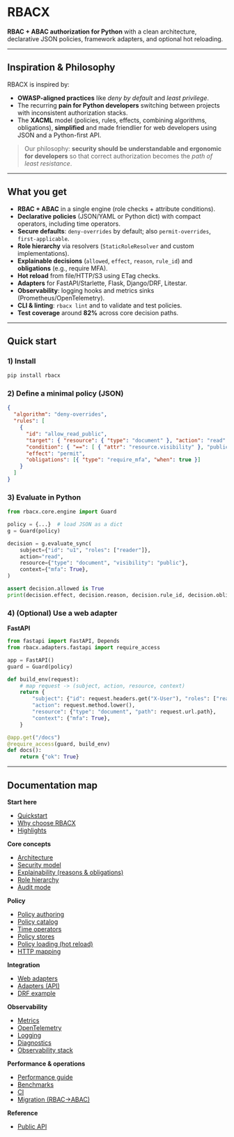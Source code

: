 # RBACX

**RBAC + ABAC authorization for Python** with a clean architecture, declarative JSON policies, framework adapters, and optional hot reloading.

---

## Inspiration & Philosophy

RBACX is inspired by:
- **OWASP-aligned practices** like *deny by default* and *least privilege*.
- The recurring **pain for Python developers** switching between projects with inconsistent authorization stacks.
- The **XACML** model (policies, rules, effects, combining algorithms, obligations), **simplified** and made friendlier for web developers using JSON and a Python-first API.

> Our philosophy: **security should be understandable and ergonomic for developers** so that correct authorization becomes the *path of least resistance*.

---

## What you get

- **RBAC + ABAC** in a single engine (role checks + attribute conditions).
- **Declarative policies** (JSON/YAML or Python dict) with compact operators, including time operators.
- **Secure defaults**: `deny-overrides` by default; also `permit-overrides`, `first-applicable`.
- **Role hierarchy** via resolvers (`StaticRoleResolver` and custom implementations).
- **Explainable decisions** (`allowed`, `effect`, `reason`, `rule_id`) and **obligations** (e.g., require MFA).
- **Hot reload** from file/HTTP/S3 using ETag checks.
- **Adapters** for FastAPI/Starlette, Flask, Django/DRF, Litestar.
- **Observability**: logging hooks and metrics sinks (Prometheus/OpenTelemetry).
- **CLI & linting**: `rbacx lint` and  to validate and test policies.
- **Test coverage** around **82%** across core decision paths.

---

## Quick start

### 1) Install
```bash
pip install rbacx
```

### 2) Define a minimal policy (JSON)
```json
{
  "algorithm": "deny-overrides",
  "rules": [
    {
      "id": "allow_read_public",
      "target": { "resource": { "type": "document" }, "action": "read" },
      "condition": { "==": [ { "attr": "resource.visibility" }, "public" ] },
      "effect": "permit",
      "obligations": [{ "type": "require_mfa", "when": true }]
    }
  ]
}
```

### 3) Evaluate in Python
```python
from rbacx.core.engine import Guard

policy = {...}  # load JSON as a dict
g = Guard(policy)

decision = g.evaluate_sync(
    subject={"id": "u1", "roles": ["reader"]},
    action="read",
    resource={"type": "document", "visibility": "public"},
    context={"mfa": True},
)

assert decision.allowed is True
print(decision.effect, decision.reason, decision.rule_id, decision.obligations)
```

### 4) (Optional) Use a web adapter

**FastAPI**
```python
from fastapi import FastAPI, Depends
from rbacx.adapters.fastapi import require_access

app = FastAPI()
guard = Guard(policy)

def build_env(request):
    # map request -> (subject, action, resource, context)
    return {
        "subject": {"id": request.headers.get("X-User"), "roles": ["reader"]},
        "action": request.method.lower(),
        "resource": {"type": "document", "path": request.url.path},
        "context": {"mfa": True},
    }

@app.get("/docs")
@require_access(guard, build_env)
def docs():
    return {"ok": True}
```

---

## Documentation map

**Start here**
- [Quickstart](quickstart.md)
- [Why choose RBACX](why_choose.md)
- [Highlights](highlights.md)

**Core concepts**
- [Architecture](architecture.md)
- [Security model](security.md)
- [Explainability (reasons & obligations)](reasons.md)
- [Role hierarchy](roles.md)
- [Audit mode](audit_mode.md)

**Policy**
- [Policy authoring](policy_authoring.md)
- [Policy catalog](policy_catalog.md)
- [Time operators](time_operators.md)
- [Policy stores](policy_stores.md)
- [Policy loading (hot reload)](policy_loading.md)
- [HTTP mapping](http_mapping.md)

**Integration**
- [Web adapters](web_adapters.md)
- [Adapters (API)](adapters.md)
- [DRF example](drf_example.md)

**Observability**
- [Metrics](metrics.md)
- [OpenTelemetry](otel_metrics.md)
- [Logging](logging.md)
- [Diagnostics](diagnostics.md)
- [Observability stack](observability_stack.md)

**Performance & operations**
- [Performance guide](performance.md)
- [Benchmarks](benchmarks.md)
- [CI](ci.md)
- [Migration (RBAC→ABAC)](migration_rbac_to_abac.md)

**Reference**
- [Public API](api.md)

